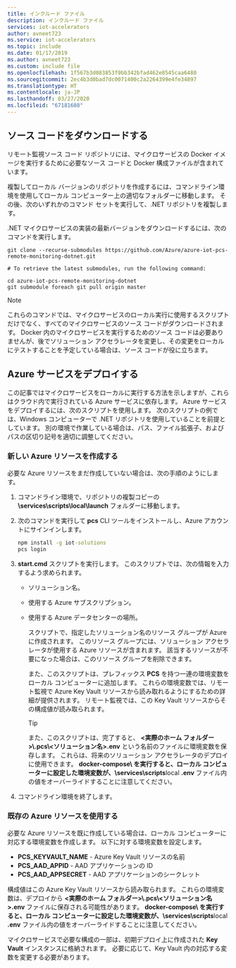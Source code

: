 ```yaml
---
title: インクルード ファイル
description: インクルード ファイル
services: iot-accelerators
author: avneet723
ms.service: iot-accelerators
ms.topic: include
ms.date: 01/17/2019
ms.author: avneet723
ms.custom: include file
ms.openlocfilehash: 1f567b3d083853f9bb342bfad462e8545caa6480
ms.sourcegitcommit: 2ec4b3d0bad7dc0071400c2a2264399e4fe34897
ms.translationtype: HT
ms.contentlocale: ja-JP
ms.lasthandoff: 03/27/2020
ms.locfileid: "67181608"
---
```

## <a name="download-the-source-code"></a>ソース コードをダウンロードする

リモート監視ソース コード リポジトリには、マイクロサービスの Docker イメージを実行するために必要なソース コードと Docker 構成ファイルが含まれています。

複製してローカル バージョンのリポジトリを作成するには、コマンドライン環境を使用してローカル コンピューター上の適切なフォルダーに移動します。 その後、次のいずれかのコマンド セットを実行して、.NET リポジトリを複製します。

.NET マイクロサービスの実装の最新バージョンをダウンロードするには、次のコマンドを実行します。

```cmd/sh
git clone --recurse-submodules https://github.com/Azure/azure-iot-pcs-remote-monitoring-dotnet.git

# To retrieve the latest submodules, run the following command:

cd azure-iot-pcs-remote-monitoring-dotnet
git submodule foreach git pull origin master
```

> [!NOTE]
> これらのコマンドでは、マイクロサービスのローカル実行に使用するスクリプトだけでなく、すべてのマイクロサービスのソース コードがダウンロードされます。 Docker 内のマイクロサービスを実行するためのソース コードは必要ありませんが、後でソリューション アクセラレータを変更し、その変更をローカルにテストすることを予定している場合は、ソース コードが役に立ちます。

## <a name="deploy-the-azure-services"></a>Azure サービスをデプロイする

この記事ではマイクロサービスをローカルに実行する方法を示しますが、これらはクラウド内で実行されている Azure サービスに依存します。 Azure サービスをデプロイするには、次のスクリプトを使用します。 次のスクリプトの例では、Windows コンピューターで .NET リポジトリを使用していることを前提としています。 別の環境で作業している場合は、パス、ファイル拡張子、およびパスの区切り記号を適切に調整してください。

### <a name="create-new-azure-resources"></a>新しい Azure リソースを作成する

必要な Azure リソースをまだ作成していない場合は、次の手順のようにします。

1. コマンドライン環境で、リポジトリの複製コピーの **\services\scripts\local\launch** フォルダーに移動します。

1. 次のコマンドを実行して **pcs** CLI ツールをインストールし、Azure アカウントにサインインします。

    ```cmd
    npm install -g iot-solutions
    pcs login
    ```

1. **start.cmd** スクリプトを実行します。 このスクリプトでは、次の情報を入力するよう求められます。
   * ソリューション名。
   * 使用する Azure サブスクリプション。
   * 使用する Azure データセンターの場所。

     スクリプトで、指定したソリューション名のリソース グループが Azure に作成されます。 このリソース グループには、ソリューション アクセラレータが使用する Azure リソースが含まれます。 該当するリソースが不要になった場合は、このリソース グループを削除できます。

     また、このスクリプトは、プレフィックス **PCS** を持つ一連の環境変数をローカル コンピューターに追加します。 これらの環境変数では、リモート監視で Azure Key Vault リソースから読み取れるようにするための詳細が提供されます。 リモート監視では、この Key Vault リソースからその構成値が読み取られます。

     > [!TIP]
     > また、このスクリプトは、完了すると、 **\<実際のホーム フォルダー\>\\.pcs\\\<ソリューション名\>.env** という名前のファイルに環境変数を保存します。 これらは、将来のソリューション アクセラレータのデプロイに使用できます。 **docker-compose\\ を実行すると、ローカル コンピューターに設定した環境変数が、\\services\\scripts**local **.env** ファイル内の値をオーバーライドすることに注意してください。

1. コマンドライン環境を終了します。

### <a name="use-existing-azure-resources"></a>既存の Azure リソースを使用する

必要な Azure リソースを既に作成している場合は、ローカル コンピューターに対応する環境変数を作成します。
以下に対する環境変数を設定します。
* **PCS_KEYVAULT_NAME** - Azure Key Vault リソースの名前
* **PCS_AAD_APPID** - AAD アプリケーションの ID
* **PCS_AAD_APPSECRET** - AAD アプリケーションのシークレット

構成値はこの Azure Key Vault リソースから読み取られます。 これらの環境変数は、デプロイから **\<実際のホーム フォルダー\>\\.pcs\\\<ソリューション名\>.env** ファイルに保存される可能性があります。 **docker-compose\\ を実行すると、ローカル コンピューターに設定した環境変数が、\\services\\scripts**local **.env** ファイル内の値をオーバーライドすることに注意してください。

マイクロサービスで必要な構成の一部は、初期デプロイ上に作成された **Key Vault** インスタンスに格納されます。 必要に応じて、Key Vault 内の対応する変数を変更する必要があります。